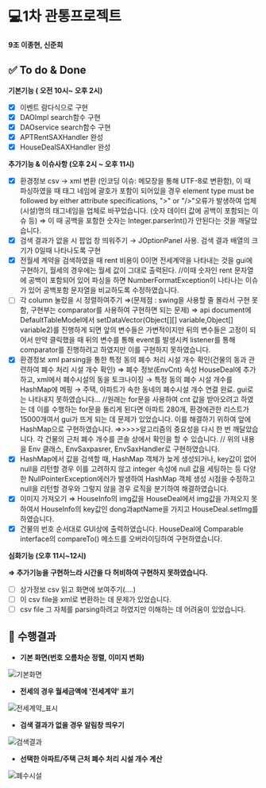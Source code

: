# 💻1차 관통프로젝트

**9조 이종현, 신준희** 

## ✅ To do & Done

**기본기능 ( 오전 10시~ 오후 2시)**

- [x]  이벤트 람다식으로 구현
- [x]  DAOImpl search함수 구현
- [x]  DAOservice search함수 구현
- [x]  APTRentSAXHandler 완성
- [x]  HouseDealSAXHandler 완성

**추가기능 & 이슈사항 (오후 2시 ~ 오후 11시)** 

- [x]  환경정보 csv → xml 변환 (인코딩 이슈: 메모장을 통해 UTF-8로 변환함), 이 때 파싱하였을 때 태그 네임에 괄호가 포함이 되어있을 경우 element type must be followed by either attribute specifications, ">" or "/>"오류가 발생하여 업체(시설)명의 태그네임을 업체로 바꾸었습니다. (숫자 데이터 값에 공백이 포함되는 이슈 등) ⇒ 이 때 공백을 포함한 숫자는 Integer.parserInt()가 안된다는 것을 깨달았습니다.
- [x]  검색 결과가 없을 시 팝업 창 띄워주기 → JOptionPanel 사용. 검색 결과 배열의 크기가 0일때 나타나도록 구현
- [x]  전월세 계약을 검색하였을 때 rent 비용이 0이면 전세계약을 나타내는 것을 gui에 구현하기, 월세의 경우에는 월세 값이 그대로 출력된다. //이때 숫자인 rent 문자열에 공백이 포함되어 있어 파싱을 하면 NumberFormatException이 나타나는 이슈가 있어 공백포함 문자열을 비교하도록 수정하였습니다.
- [ ]  각 column 눌렀을 시 정렬하여주기 ⇒(문제점 : swing을 사용할 줄 몰라서 구현 못함, 구현부는 comparator를 사용하여 구현하면 되는 문제) ⇒ api document에 DefaultTableModel에서 setDataVector(Object[][] variable,Object[] variable2)를 진행하게 되면 앞의 변수들은 가변적이지만  뒤의 변수들은 고정이 되어서 만약 클릭했을 때 뒤의 변수를 통해 event를 발생시켜 listener를 통해 comparator를 진행하려고 하였지만 이를 구현하지 못하였습니다.
- [x]  환경정보 xml parsing을 통한 특정 동의 폐수 처리 시설 개수 확인(건물의 동과 관련하여 폐수 처리 시설 개수 확인) ⇒ 폐수 정보(EnvCnt) 속성 HouseDeal에 추가하고, xml에서 폐수시설의 동을 토크나이징 → 특정 동의 폐수 시설 개수를 HashMap에 메핑 → 주택, 아파트가 속한 동네의 폐수시설 개수 연결 완료. gui로는 나타내지 못하였습니다... //원래는 for문을 사용하여 cnt 값을 받아오려고 하였는 데 이를 수행하는 for문을 돌리게 된다면  아파트 280개, 환경에관한 리스트가 15000개여서 gui가 뜨게 되는 데 문제가 있었습니다. 이를 해결하기 위하여 앞에 HashMap으로 구현하였습니다. ⇒>>>>알고리즘의 중요성을 다시 한 번 깨달았습니다. 각 건물의 근처 폐수 개수를 콘솔 상에서 확인을 할 수 있습니다.  // 위의 내용을 Env 클래스, EnvSaxpasrer, EnvSaxHandler로 구현하였습니다.
- [x]  HashMap에서 값을 검색할 때, HashMap 객체가 늦게 생성되거나, key값이 없어 null을 리턴할 경우 이를 고려하지 않고 integer 속성에 null 값을 세팅하는 등 다양한 NullPointerException에러가 발생하여 HashMap 객체 생성 시점을 수정하고 null을 리턴할 경우와 그렇지 않을 경우 로직을 분기하여 해결하였습니다.
- [x]  이미지 가져오기  ⇒ HouseInfo의 img값을 HouseDeal에서 img값을 가져오지 못하여서 HouseInfo의 key값인 dong과aptName을 가지고 HouseDeal.setImg를 하였습니다.
- [x]  건물의 번호 순서대로 GUI상에 출력하였습니다. HouseDeal에 Comparable interface의 compareTo() 메소드를 오버라이딩하여 구현하였습니다.

**심화기능 (오후 11시~12시)** 

**⇒ 추가기능을 구현하느라 시간을 다 허비하여 구현하지 못하였습니다.**

- [ ]  상가정보 csv 읽고 화면에 보여주기(....)
- [ ]  이 csv file을 xml로 변환하는 데 문제가 있었습니다.
- [ ]  csv file 그 자체를 parsing하려고 하였지만 이해하는 데 어려움이 있었습니다.

## 🏬 **수행결과**

- **기본 화면(번호 오름차순 정렬, 이미지 변화)**

![기본화면](/uploads/7f88f2bb6758f0e87a63a42bcaf409ee/기본화면.PNG)

- **전세의 경우 월세금액에 '전세계약' 표기**

![전세계약_표시](/uploads/07d7312882c9d4201d351e56412e5bab/전세계약_표시.PNG)

- **검색 결과가 없을 경우 알림창 띄우기**

![검색결과](/uploads/664c20bacd5d2ef63eefcda79271b8f0/검색결과.PNG)

- **선택한 아파트/주택 근처 폐수 처리 시설 개수 계산**

![폐수시설](/uploads/a325550584827e4b763e400b1323cbc8/폐수시설.PNG)
